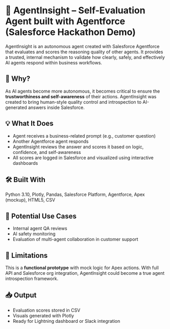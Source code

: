 # 🤖 AgentInsight – Self-Evaluation Agent built with Agentforce (Salesforce Hackathon Demo)

AgentInsight is an autonomous agent created with Salesforce Agentforce that evaluates and scores the reasoning quality of other agents. It provides a trusted, internal mechanism to validate how clearly, safely, and effectively AI agents respond within business workflows.

## 🧠 Why?

As AI agents become more autonomous, it becomes critical to ensure the **trustworthiness and self-awareness** of their actions. AgentInsight was created to bring human-style quality control and introspection to AI-generated answers inside Salesforce.

## 💡 What It Does

- Agent receives a business-related prompt (e.g., customer question)
- Another Agentforce agent responds
- AgentInsight reviews the answer and scores it based on logic, confidence, and self-awareness
- All scores are logged in Salesforce and visualized using interactive dashboards

## 🛠️ Built With

Python 3.10, Plotly, Pandas, Salesforce Platform, Agentforce, Apex (mockup), HTML5, CSV

## 🔄 Potential Use Cases

- Internal agent QA reviews
- AI safety monitoring
- Evaluation of multi-agent collaboration in customer support

## 🔐 Limitations

This is a **functional prototype** with mock logic for Apex actions. With full API and Salesforce org integration, AgentInsight could become a true agent introspection framework.

## 📥 Output

- Evaluation scores stored in CSV
- Visuals generated with Plotly
- Ready for Lightning dashboard or Slack integration